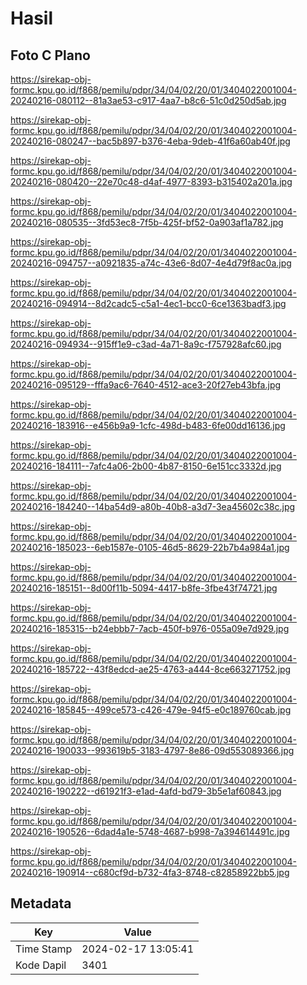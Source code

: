 # Hasil

## Foto C Plano

https://sirekap-obj-formc.kpu.go.id/f868/pemilu/pdpr/34/04/02/20/01/3404022001004-20240216-080112--81a3ae53-c917-4aa7-b8c6-51c0d250d5ab.jpg

https://sirekap-obj-formc.kpu.go.id/f868/pemilu/pdpr/34/04/02/20/01/3404022001004-20240216-080247--bac5b897-b376-4eba-9deb-41f6a60ab40f.jpg

https://sirekap-obj-formc.kpu.go.id/f868/pemilu/pdpr/34/04/02/20/01/3404022001004-20240216-080420--22e70c48-d4af-4977-8393-b315402a201a.jpg

https://sirekap-obj-formc.kpu.go.id/f868/pemilu/pdpr/34/04/02/20/01/3404022001004-20240216-080535--3fd53ec8-7f5b-425f-bf52-0a903af1a782.jpg

https://sirekap-obj-formc.kpu.go.id/f868/pemilu/pdpr/34/04/02/20/01/3404022001004-20240216-094757--a0921835-a74c-43e6-8d07-4e4d79f8ac0a.jpg

https://sirekap-obj-formc.kpu.go.id/f868/pemilu/pdpr/34/04/02/20/01/3404022001004-20240216-094914--8d2cadc5-c5a1-4ec1-bcc0-6ce1363badf3.jpg

https://sirekap-obj-formc.kpu.go.id/f868/pemilu/pdpr/34/04/02/20/01/3404022001004-20240216-094934--915ff1e9-c3ad-4a71-8a9c-f757928afc60.jpg

https://sirekap-obj-formc.kpu.go.id/f868/pemilu/pdpr/34/04/02/20/01/3404022001004-20240216-095129--fffa9ac6-7640-4512-ace3-20f27eb43bfa.jpg

https://sirekap-obj-formc.kpu.go.id/f868/pemilu/pdpr/34/04/02/20/01/3404022001004-20240216-183916--e456b9a9-1cfc-498d-b483-6fe00dd16136.jpg

https://sirekap-obj-formc.kpu.go.id/f868/pemilu/pdpr/34/04/02/20/01/3404022001004-20240216-184111--7afc4a06-2b00-4b87-8150-6e151cc3332d.jpg

https://sirekap-obj-formc.kpu.go.id/f868/pemilu/pdpr/34/04/02/20/01/3404022001004-20240216-184240--14ba54d9-a80b-40b8-a3d7-3ea45602c38c.jpg

https://sirekap-obj-formc.kpu.go.id/f868/pemilu/pdpr/34/04/02/20/01/3404022001004-20240216-185023--6eb1587e-0105-46d5-8629-22b7b4a984a1.jpg

https://sirekap-obj-formc.kpu.go.id/f868/pemilu/pdpr/34/04/02/20/01/3404022001004-20240216-185151--8d00f11b-5094-4417-b8fe-3fbe43f74721.jpg

https://sirekap-obj-formc.kpu.go.id/f868/pemilu/pdpr/34/04/02/20/01/3404022001004-20240216-185315--b24ebbb7-7acb-450f-b976-055a09e7d929.jpg

https://sirekap-obj-formc.kpu.go.id/f868/pemilu/pdpr/34/04/02/20/01/3404022001004-20240216-185722--43f8edcd-ae25-4763-a444-8ce663271752.jpg

https://sirekap-obj-formc.kpu.go.id/f868/pemilu/pdpr/34/04/02/20/01/3404022001004-20240216-185845--499ce573-c426-479e-94f5-e0c189760cab.jpg

https://sirekap-obj-formc.kpu.go.id/f868/pemilu/pdpr/34/04/02/20/01/3404022001004-20240216-190033--993619b5-3183-4797-8e86-09d553089366.jpg

https://sirekap-obj-formc.kpu.go.id/f868/pemilu/pdpr/34/04/02/20/01/3404022001004-20240216-190222--d61921f3-e1ad-4afd-bd79-3b5e1af60843.jpg

https://sirekap-obj-formc.kpu.go.id/f868/pemilu/pdpr/34/04/02/20/01/3404022001004-20240216-190526--6dad4a1e-5748-4687-b998-7a394614491c.jpg

https://sirekap-obj-formc.kpu.go.id/f868/pemilu/pdpr/34/04/02/20/01/3404022001004-20240216-190914--c680cf9d-b732-4fa3-8748-c82858922bb5.jpg


## Metadata

| Key        | Value               |
| ---------- | ------------------- |
| Time Stamp | 2024-02-17 13:05:41 |
| Kode Dapil | 3401                |



